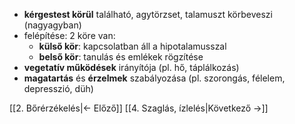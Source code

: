 - **kérgestest körül** található, agytörzset, talamuszt körbeveszi (nagyagyban)
- felépítése: 2 köre van:
	- **külső kör**: kapcsolatban áll a hipotalamusszal
	- **belső kör**: tanulás és emlékek rögzítése
- **vegetatív működések** irányítója (pl. hő, táplálkozás)
- **magatartás** és **érzelmek** szabályozása (pl. szorongás, félelem, depresszió, düh)

[[2. Bőrérzékelés|← Előző]]
[[4. Szaglás, ízlelés|Következő →]]